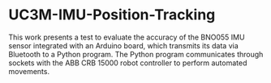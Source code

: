 # UC3M-IMU-Position-Tracking
This work presents a test to evaluate the accuracy of the BNO055 IMU sensor integrated with an Arduino board, which transmits its data via Bluetooth to a Python program. The Python program communicates through sockets with the ABB CRB 15000 robot controller to perform automated movements.
